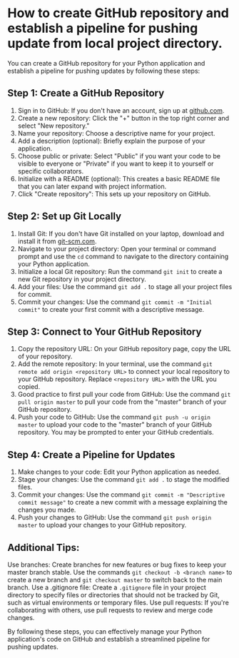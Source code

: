 # How to create GitHub repository and establish a pipeline for pushing update from local project directory.
You can create a GitHub repository for your Python application and establish a pipeline for pushing updates by following these steps:

## Step 1: Create a GitHub Repository

1. Sign in to GitHub: If you don't have an account, sign up at [github.com](https://github.com/).
2. Create a new repository: Click the "+" button in the top right corner and select "New repository."
3. Name your repository: Choose a descriptive name for your project.
4. Add a description (optional): Briefly explain the purpose of your application.
5. Choose public or private: Select "Public" if you want your code to be visible to everyone or "Private" if you want to keep it to yourself or specific collaborators.
6. Initialize with a README (optional): This creates a basic README file that you can later expand with project information.
7. Click "Create repository": This sets up your repository on GitHub.

## Step 2: Set up Git Locally

1. Install Git: If you don't have Git installed on your laptop, download and install it from [git-scm.com](https://git-scm.com/).
2. Navigate to your project directory: Open your terminal or command prompt and use the ```cd``` command to navigate to the directory containing your Python application.
3. Initialize a local Git repository: Run the command ```git init``` to create a new Git repository in your project directory.
4. Add your files: Use the command ```git add .``` to stage all your project files for commit.
5. Commit your changes: Use the command ```git commit -m "Initial commit"``` to create your first commit with a descriptive message.

## Step 3: Connect to Your GitHub Repository

1. Copy the repository URL: On your GitHub repository page, copy the URL of your repository.
2. Add the remote repository: In your terminal, use the command ```git remote add origin <repository URL>``` to connect your local repository to your GitHub repository. Replace ```<repository URL>``` with the URL you copied.
3. Good practice to first pull your code from GitHub: Use the command ```git pull origin master``` to pull your code from the "master" branch of your GitHub repository.
4. Push your code to GitHub: Use the command ```git push -u origin master``` to upload your code to the "master" branch of your GitHub repository. You may be prompted to enter your GitHub credentials.

## Step 4: Create a Pipeline for Updates

1. Make changes to your code: Edit your Python application as needed.
2. Stage your changes: Use the command ```git add .``` to stage the modified files.
3. Commit your changes: Use the command ```git commit -m "Descriptive commit message"``` to create a new commit with a message explaining the changes you made.
4. Push your changes to GitHub: Use the command ```git push origin master``` to upload your changes to your GitHub repository.

## Additional Tips:
Use branches: Create branches for new features or bug fixes to keep your master branch stable. Use the commands ```git checkout -b <branch name>``` to create a new branch and ```git checkout master``` to switch back to the main branch.
Use a .gitignore file: Create a ```.gitignore``` file in your project directory to specify files or directories that should not be tracked by Git, such as virtual environments or temporary files.
Use pull requests: If you're collaborating with others, use pull requests to review and merge code changes.

By following these steps, you can effectively manage your Python application's code on GitHub and establish a streamlined pipeline for pushing updates.

